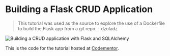 # Building a Flask CRUD Application

> This tutorial was used as the source to explore the use of a Dockerfile to build the Flask app from a git repo. - dzoladz 

![Building a CRUD application with Flask and SQLAlchemy](https://cdn.filestackcontent.com/oADq2ADdR2mYaUIMkqew)

This is the code for the tutorial hosted at [Codementor](https://www.codementor.io/garethdwyer/building-a-crud-application-with-flask-and-sqlalchemy-dm3wv7yu2).


